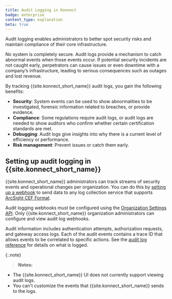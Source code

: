 ```yaml
---
title: Audit Logging in Konnect
badge: enterprise
content_type: explanation
beta: true
---
```


Audit logging enables administrators to better spot security risks and maintain compliance of their core infrastructure. 

No system is completely secure. Audit logs provide a mechanism to catch abnormal events when those events occur. 
If potential security incidents are not caught early, perpetrators can cause issues or even downtime with a company’s infrastructure, 
leading to serious consequences such as outages and lost revenue.

By tracking {{site.konnect_short_name}} audit logs, you gain the following benefits:
* **Security**: System events can be used to show abnormalities to be investigated, forensic information related to breaches, or provide evidence.
* **Compliance**: Some regulations require audit logs, or audit logs are needed to show auditors who confirm whether certain certification standards are met.
* **Debugging**: Audit logs give insights into why there is a current level of efficiency or performance. 
* **Risk management**: Prevent issues or catch them early.

## Setting up audit logging in {{site.konnect_short_name}}

{{site.konnect_short_name}} administrators can track streams of security events and operational changes per organization.
You can do this by [setting up a webhook](/konnect/org-management/audit-logging/webhook/) to send data to any 
log collection service that supports [ArcSight CEF Format](https://docs.centrify.com/Content/IntegrationContent/SIEM/arcsight-cef/arcsight-cef-format.htm).

Audit logging webhooks must be configured using the [Organization Settings API](https://developer.konghq.com/spec/e46e7742-befb-49b1-9bf1-7cbe477ab818/d36126ee-ab8d-47b2-960f-5703da22cced).
Only {{site.konnect_short_name}} organization administrators can configure and view audit log webhooks. 

Audit information includes authentication attempts, authorization requests, and gateway access logs. 
Each of the audit events contains a trace ID that allows events to be correlated to specific actions. 
See the [audit log reference](/konnect/org-management/audit-logging/reference) for details on what is logged.

{:.note}
> **Notes:**
* The {{site.konnect_short_name}} UI does not currently support viewing audit logs.
* You can't customize the events that {{site.konnect_short_name}} sends to the logs.



